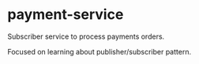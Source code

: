 # payment-service
Subscriber service to process payments orders.

Focused on learning about publisher/subscriber pattern.
